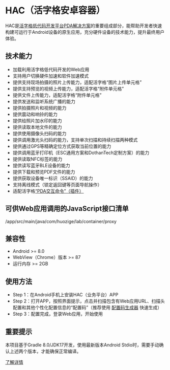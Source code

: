# HAC（活字格安卓容器）
HAC是[活字格低代码开发平台](https://www.grapecity.com.cn/solutions/huozige)[PDA解决方案](https://gcdn.grapecity.com.cn/forum.php?mod=viewthread&tid=153537&page=1&extra=#pid577272)的重要组成部分，能帮助开发者快速构建可运行于Android设备的原生应用，充分硬件设备的技术能力，提升最终用户体验。

## 技术能力
* 加载利用活字格低代码开发的Web应用
* 支持用户切换硬件加速和软件加速模式
* 提供支持现场拍摄的照片上传能力，适配活字格“图片上传单元格”
* 提供支持预览的视频上传能力，适配活字格“附件单元格”
* 提供文件上传能力，适配活字格“附件单元格”
* 提供发送和监听系统广播的能力
* 提供拍摄照片和视频的能力
* 提供震动和响铃的能力
* 提供给照片加水印的能力
* 提供读取本地文件的能力
* 提供使用摄像头扫码的能力
* 提供调用激光头扫码的能力，支持单次扫描和持续扫描两种模式
* 提供通过GPS等精确定位方式获取当前位置的能力
* 提供调用蓝牙打印机（ESC通用方案和DothanTech定制方案）的能力
* 提供读取NFC标签的能力
* 提供读写蓝牙BLE设备的能力
* 提供下载和预览PDF文件的能力
* 提供获取设备唯一标识（SSAID）的能力
* 支持离线模式（锁定返回键等页面导航操作）
* 适配活字格[“PDA交互命令”（插件）](https://marketplace.grapecity.com.cn/ApplicationDetails?productID=SP2209070004) 

## 可供Web应用调用的JavaScript接口清单
/app/src/main/java/com/huozige/lab/container/proxy

## 兼容性
* Android >= 8.0
* WebView（Chrome）版本 >= 87
* 运行内存 >= 2GB

## 使用方法
- Step 1：在Android手机上安装HAC（业务平台）APP
- Step 2：打开APP，按照界面提示，点击并扫描包含有Web应用URL、扫描头配置和其他个性化配置信息的“配置码”（推荐使用 [配置码生成器](https://hac.app.hzgcloud.cn/config) 快速生成）
- Step 3：配置完成，登录Web应用，开始使用

## 重要提示
本项目基于Gradle 8.0/JDK17开发，使用最新版本Android Stdio时，需要手动确认上述两个版本，才能确保正常编译。

[了解详情](https://gcdn.grapecity.com.cn/showtopic-153537-1-1.htm)
